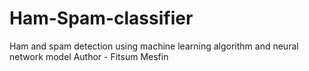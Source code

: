 # Ham-Spam-classifier
Ham and spam detection using machine learning algorithm and neural network model
Author - Fitsum Mesfin
